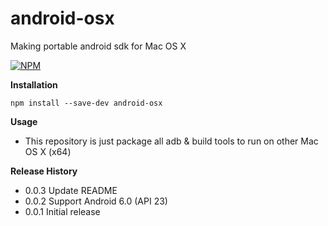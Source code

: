 # android-osx
Making portable android sdk for Mac OS X

[![NPM](https://nodei.co/npm/android-osx.png?global=true)](https://nodei.co/npm/android-osx/)

__Installation__
```
npm install --save-dev android-osx
```

__Usage__
* This repository is just package all adb & build tools to run on other Mac OS X (x64)

__Release History__
* 0.0.3 Update README
* 0.0.2 Support Android 6.0 (API 23)
* 0.0.1 Initial release
